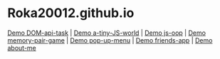 # Roka20012.github.io

[Demo DOM-api-task](https://roka20012.github.io/dom_practical_task/) 
|
[Demo a-tiny-JS-world](https://roka20012.github.io/a-tiny-JS-world/)
|
[Demo js-oop](https://roka20012.github.io/js-oop/)
|
[Demo memory-pair-game](https://roka20012.github.io/memory-pair-game/)
|
[Demo pop-up-menu](https://roka20012.github.io/pop-up-menu/)
|
[Demo friends-app](https://roka20012.github.io/friends-app/)
|
[Demo about-me](https://github.com/Roka20012/about-me)
